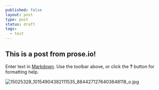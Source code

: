 ```yaml
---
published: false
layout: post
type: post
status: draft
tags:
  - test
---
```

## This is a post from prose.io!

Enter text in [Markdown](http://daringfireball.net/projects/markdown/). Use the toolbar above, or click the **?** button for formatting help.

![15025328_10154904382111535_8844271276403648118_o.jpg]({{site.baseurl}}/assets/15025328_10154904382111535_8844271276403648118_o.jpg)
